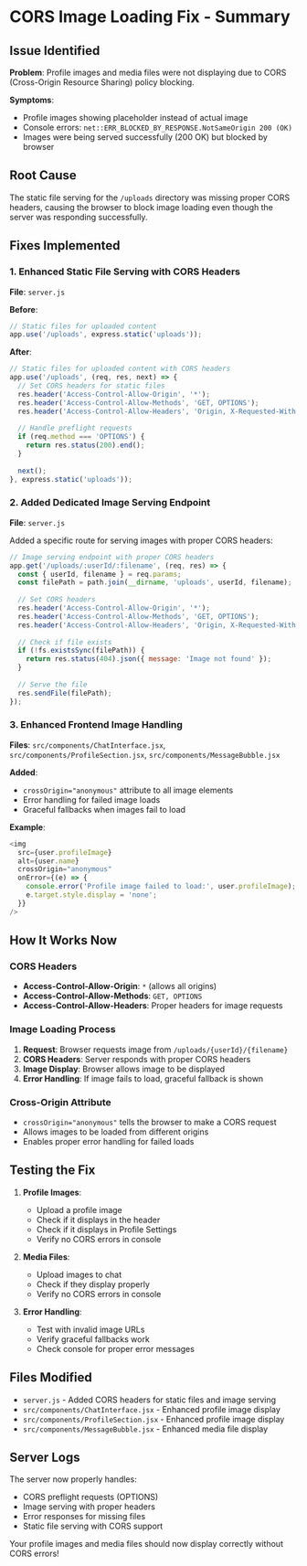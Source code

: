 # CORS Image Loading Fix - Summary

## Issue Identified

**Problem**: Profile images and media files were not displaying due to CORS (Cross-Origin Resource Sharing) policy blocking.

**Symptoms**:
- Profile images showing placeholder instead of actual image
- Console errors: `net::ERR_BLOCKED_BY_RESPONSE.NotSameOrigin 200 (OK)`
- Images were being served successfully (200 OK) but blocked by browser

## Root Cause

The static file serving for the `/uploads` directory was missing proper CORS headers, causing the browser to block image loading even though the server was responding successfully.

## Fixes Implemented

### 1. Enhanced Static File Serving with CORS Headers
**File**: `server.js`

**Before**:
```javascript
// Static files for uploaded content
app.use('/uploads', express.static('uploads'));
```

**After**:
```javascript
// Static files for uploaded content with CORS headers
app.use('/uploads', (req, res, next) => {
  // Set CORS headers for static files
  res.header('Access-Control-Allow-Origin', '*');
  res.header('Access-Control-Allow-Methods', 'GET, OPTIONS');
  res.header('Access-Control-Allow-Headers', 'Origin, X-Requested-With, Content-Type, Accept');
  
  // Handle preflight requests
  if (req.method === 'OPTIONS') {
    return res.status(200).end();
  }
  
  next();
}, express.static('uploads'));
```

### 2. Added Dedicated Image Serving Endpoint
**File**: `server.js`

Added a specific route for serving images with proper CORS headers:

```javascript
// Image serving endpoint with proper CORS headers
app.get('/uploads/:userId/:filename', (req, res) => {
  const { userId, filename } = req.params;
  const filePath = path.join(__dirname, 'uploads', userId, filename);
  
  // Set CORS headers
  res.header('Access-Control-Allow-Origin', '*');
  res.header('Access-Control-Allow-Methods', 'GET, OPTIONS');
  res.header('Access-Control-Allow-Headers', 'Origin, X-Requested-With, Content-Type, Accept');
  
  // Check if file exists
  if (!fs.existsSync(filePath)) {
    return res.status(404).json({ message: 'Image not found' });
  }
  
  // Serve the file
  res.sendFile(filePath);
});
```

### 3. Enhanced Frontend Image Handling
**Files**: `src/components/ChatInterface.jsx`, `src/components/ProfileSection.jsx`, `src/components/MessageBubble.jsx`

**Added**:
- `crossOrigin="anonymous"` attribute to all image elements
- Error handling for failed image loads
- Graceful fallbacks when images fail to load

**Example**:
```javascript
<img
  src={user.profileImage}
  alt={user.name}
  crossOrigin="anonymous"
  onError={(e) => {
    console.error('Profile image failed to load:', user.profileImage);
    e.target.style.display = 'none';
  }}
/>
```

## How It Works Now

### CORS Headers
- **Access-Control-Allow-Origin**: `*` (allows all origins)
- **Access-Control-Allow-Methods**: `GET, OPTIONS`
- **Access-Control-Allow-Headers**: Proper headers for image requests

### Image Loading Process
1. **Request**: Browser requests image from `/uploads/{userId}/{filename}`
2. **CORS Headers**: Server responds with proper CORS headers
3. **Image Display**: Browser allows image to be displayed
4. **Error Handling**: If image fails to load, graceful fallback is shown

### Cross-Origin Attribute
- `crossOrigin="anonymous"` tells the browser to make a CORS request
- Allows images to be loaded from different origins
- Enables proper error handling for failed loads

## Testing the Fix

1. **Profile Images**:
   - Upload a profile image
   - Check if it displays in the header
   - Check if it displays in Profile Settings
   - Verify no CORS errors in console

2. **Media Files**:
   - Upload images to chat
   - Check if they display properly
   - Verify no CORS errors in console

3. **Error Handling**:
   - Test with invalid image URLs
   - Verify graceful fallbacks work
   - Check console for proper error messages

## Files Modified

- `server.js` - Added CORS headers for static files and image serving
- `src/components/ChatInterface.jsx` - Enhanced profile image display
- `src/components/ProfileSection.jsx` - Enhanced profile image display
- `src/components/MessageBubble.jsx` - Enhanced media file display

## Server Logs

The server now properly handles:
- CORS preflight requests (OPTIONS)
- Image serving with proper headers
- Error responses for missing files
- Static file serving with CORS support

Your profile images and media files should now display correctly without CORS errors! 